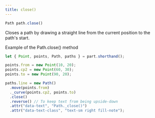 ```yaml
---
title: close()
---
```


```js
Path path.close()
```

Closes a path by drawing a straight line from the current position to the path's start.

<Example part="path_close">
Example of the Path.close() method
</Example>

```js
let { Point, points, Path, paths } = part.shorthand();

points.from = new Point(10, 20);
points.cp2 = new Point(60, 30);
points.to = new Point(90, 20);

paths.line = new Path()
  .move(points.from)
  ._curve(points.cp2, points.to)
  .close()
  .reverse() // To keep text from being upside-down
  .attr("data-text", "Path._close()")
  .attr("data-text-class", "text-sm right fill-note");
```


